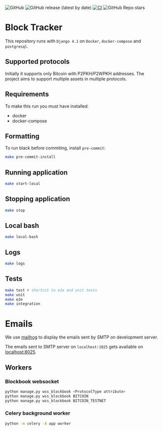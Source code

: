 ![GitHub](https://img.shields.io/github/license/rfreis/block-tracker)
![GitHub release (latest by date)](https://img.shields.io/github/v/release/rfreis/block-tracker)
[![CI](https://github.com/rfreis/block-tracker/actions/workflows/ci.yaml/badge.svg)](https://github.com/rfreis/block-tracker/actions/workflows/ci.yaml)
![GitHub Repo stars](https://img.shields.io/github/stars/rfreis/block-tracker)

# Block Tracker

This repository runs with `Django 4.1` on `Docker`, `docker-compose` and `postgresql`.

## Supported protocols

Initially it supports only Bitcoin with P2PKH/P2WPKH addresses. The project aims to support multiple assets in multiple protocols.

## Requirements

To make this run you must have installed:

* docker
* docker-compose

## Formatting

To run black before commiting, install `pre-commit`:

```bash
make pre-commit-install
```

## Running application

```bash
make start-local
```

## Stopping application

```bash
make stop
```

## Local bash

```bash
make local-bash
```

## Logs

```bash
make logs
```

## Tests

```bash
make test # shortcut to e2e and unit tests
make unit
make e2e
make integration
```

# Emails

We use [mailhog](https://github.com/mailhog/MailHog) to display the emails sent by SMTP on development server.

The emails sent to SMTP server on `localhost:1025` gets available on [localhost:8025](http://localhost:8025).

## Workers

### Blockbook websocket

```bash
python manage.py wss_blockbook <ProtocolType attribute>
python manage.py wss_blockbook BITCOIN
python manage.py wss_blockbook BITCOIN_TESTNET
```

### Celery background worker

```bash
python -m celery -A app worker
```
